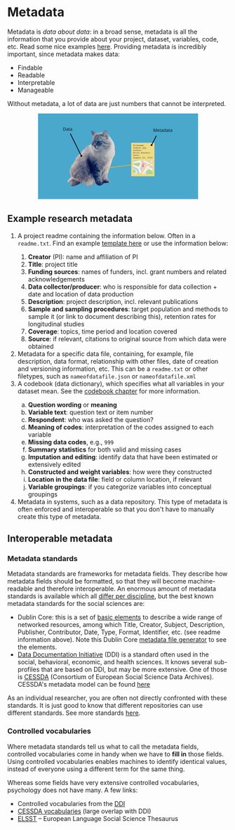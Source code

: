 # Metadata

Metadata is *data about data*: in a broad sense, metadata is all the information that you provide about your project, dataset, variables, code, etc. Read some nice examples [here](https://dataedo.com/kb/data-glossary/what-is-metadata). Providing metadata is incredibly important, since metadata makes data:

- Findable
- Readable
- Interpretable
- Manageable

Without metadata, a lot of data are just numbers that cannot be interpreted.

<p style="text-align:center"><img src="../img/metadatacat.png" style="zoom:50%;"  alt="Source: https://dataedo.com/kb/data-glossary/what-is-metadata"/></p>

## Example research metadata

<ol>
    <li>A project readme containing the information below. Often in a <code>readme.txt</code>. Find an example <a href=https://cornell.app.box.com/v/ReadmeTemplate>template here</a> or use the information below:</li>
    <ol>
        <li><b>Creator</b> (PI): name and affiliation of PI</li>
        <li><b>Title</b>: project title</li>
        <li><b>Funding sources</b>: names of funders, incl. grant numbers and related acknowledgements</li>
        <li><b>Data collector/producer</b>: who is responsible for data collection + date and location of data production</li>
        <li><b>Description</b>: project description, incl. relevant publications</li>
        <li><b>Sample and sampling procedures</b>: target population and methods to sample it (or link to document describing this), retention rates for longitudinal studies</li>
        <li><b>Coverage</b>: topics, time period and location covered</li>
        <li><b>Source</b>: if relevant, citations to original source from which data were obtained</li>
    </ol>
    <li>Metadata for a specific data file, containing, for example, file description, data format, relationship with other files, date of creation and versioning information, etc. This can be a <code>readme.txt</code> or other filetypes, such as <code>nameofdatafile.json</code> or <code>nameofdatafile.xml</code></li>
    <li>A codebook (data dictionary), which specifies what all variables in your dataset mean. See the <a href=https://eur-synclab.github.io/data-management/codebooks.html>codebook chapter</a> for more information.</li>
    <ol type="a"><li><b>Question wording</b> or <b>meaning</b></li>
        <li><b>Variable text</b>: question text or item number</li>
        <li><b>Respondent</b>: who was asked the question? </li>
        <li><b>Meaning of codes</b>: interpretation of the codes assigned to each variable</li>
        <li><b>Missing data codes</b>, e.g., <code>999</code></li>
        <li><b>Summary statistics</b> for both valid and missing cases</li>
        <li><b>Imputation and editing</b>: identify data that have been estimated or extensively edited</li>
        <li><b>Constructed and weight variables</b>: how were they constructed</li>
        <li><b>Location in the data file</b>: field or column location, if relevant</li>
        <li><b>Variable groupings</b>: if you categorize variables into conceptual groupings</li>
    </ol>
    <li>Metadata in systems, such as a data repository. This type of metadata is often enforced and interoperable so that you don't have to manually create this type of metadata.</li></ol>



## Interoperable metadata

### Metadata standards

Metadata standards are frameworks for metadata fields. They describe how metadata fields should be formatted, so that they will become machine-readable and therefore interoperable. An enormous amount of metadata standards is available which all [differ per discipline](https://www.dcc.ac.uk/guidance/standards/metadata), but the best known metadata standards for the social sciences are:

- Dublin Core: this is a set of [basic elements](https://www.dublincore.org/specifications/dublin-core/usageguide/elements/) to describe a wide range of networked resources, among which Title, Creator, Subject, Description, Publisher, Contributor, Date, Type, Format, Identifier, etc. (see readme information above). Note this Dublin Core [metadata file generator](https://nsteffel.github.io/dublin_core_generator/generator_nq.html) to see the elements.
- [Data Documentation Initiative](https://ddialliance.org/) (DDI) is a standard often used in the social, behavioral, economic, and health sciences. It knows several sub-profiles that are based on DDI, but may be more extensive. One of those is [CESSDA](https://www.cessda.eu/) (Consortium of European Social Science Data Archives). CESSDA's metadata model can be found [here](https://zenodo.org/record/3543756#.X7aNSmhKi71)

As an individual researcher, you are often not directly confronted with these standards. It is just good to know that different repositories can use different standards. See more standards [here](https://fairsharing.org/standards/).



### Controlled vocabularies

Where metadata standards tell us what to call the metadata fields, controlled vocabularies come in handy when we have to **fill in** those fields. Using controlled vocabularies enables machines to identify identical values, instead of everyone using a different term for the same thing. 

Whereas some fields have very extensive controlled vocabularies, psychology does not have many. A few links:

- Controlled vocabularies from the [DDI](https://ddialliance.org/controlled-vocabularies)
- [CESSDA vocabularies](https://vocabularies.cessda.eu/) (large overlap with DDI)
- [ELSST](https://elsst.cessda.eu/) – European Language Social Science Thesaurus
